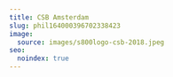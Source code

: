 ```yaml
---
title: CSB Amsterdam
slug: phil164000396702338423
image:
  source: images/s800logo-csb-2018.jpeg
seo:
  noindex: true
---
```

